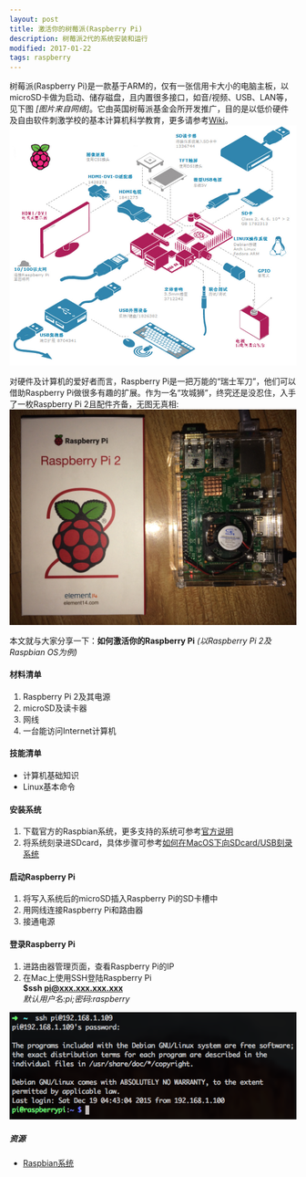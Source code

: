 ```yaml
---
layout: post
title: 激活你的树莓派(Raspberry Pi)
description: 树莓派2代的系统安装和运行
modified: 2017-01-22
tags: raspberry
---
```


树莓派(Raspberry Pi)是一款基于ARM的，仅有一张信用卡大小的电脑主板，以microSD卡做为启动、储存磁盘，且内置很多接口，如音/视频、USB、LAN等，见下图 _[图片来自网络]_。它由英国树莓派基金会所开发推广，目的是以低价硬件及自由软件刺激学校的基本计算机科学教育，更多请参考[Wiki][1]。![Image of Raspberry Pi](/assets/images/raspberry_pi.png)

对硬件及计算机的爱好者而言，Raspberry Pi是一把万能的“瑞士军刀”，他们可以借助Raspberry Pi做很多有趣的扩展。作为一名“攻城狮”，终究还是没忍住，入手了一枚Raspberry Pi 2且配件齐备，无图无真相:![Image of My Raspberry Pi 2](/assets/images/my_raspberry_pi_2.png)

本文就与大家分享一下：**如何激活你的Raspberry Pi** _(以Raspberry Pi 2及Raspbian OS为例)_

#### 材料清单
1. Raspberry Pi 2及其电源
2. microSD及读卡器
3. 网线
4. 一台能访问Internet计算机

#### 技能清单
+ 计算机基础知识
+ Linux基本命令

#### 安装系统
1. 下载官方的Raspbian系统，更多支持的系统可参考[官方说明][3]
2. 将系统刻录进SDcard，具体步骤可参考[如何在MacOS下向SDcard/USB刻录系统][4]

#### 启动Raspberry Pi
1. 将写入系统后的microSD插入Raspberry Pi的SD卡槽中
2. 用网线连接Raspberry Pi和路由器
3. 接通电源

#### 登录Raspberry Pi
1. 进路由器管理页面，查看Raspberry Pi的IP
2. 在Mac上使用SSH登陆Raspberry Pi   
  **$ssh pi@xxx.xxx.xxx.xxx**    
_默认用户名:pi;密码:raspberry_

![Image of SSH To Raspberry Pi 2](/assets/images/ssh_raspberry_pi.png)

##### 资源
  + [Raspbian系统][2]

[1]: https://zh.wikipedia.org/wiki/%E6%A0%91%E8%8E%93%E6%B4%BE
[2]: https://www.raspberrypi.org/downloads/raspbian/
[3]: https://www.raspberrypi.org/downloads/
[4]: /posts/burn-image-to-sdcard-on-osx
